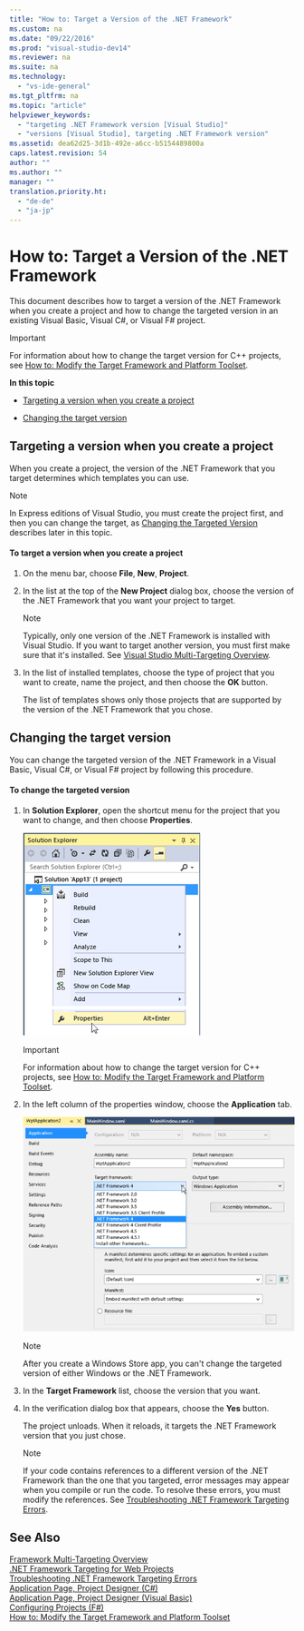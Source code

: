 ```yaml
---
title: "How to: Target a Version of the .NET Framework"
ms.custom: na
ms.date: "09/22/2016"
ms.prod: "visual-studio-dev14"
ms.reviewer: na
ms.suite: na
ms.technology: 
  - "vs-ide-general"
ms.tgt_pltfrm: na
ms.topic: "article"
helpviewer_keywords: 
  - "targeting .NET Framework version [Visual Studio]"
  - "versions [Visual Studio], targeting .NET Framework version"
ms.assetid: dea62d25-3d1b-492e-a6cc-b5154489800a
caps.latest.revision: 54
author: ""
ms.author: ""
manager: ""
translation.priority.ht: 
  - "de-de"
  - "ja-jp"
---
```

# How to: Target a Version of the .NET Framework
This document describes how to target a version of the .NET Framework when you create a project and how to change the targeted version in an existing Visual Basic, Visual C#, or Visual F# project.  
  
> [!IMPORTANT]
>  For information about how to change the target version for C++ projects, see [How to: Modify the Target Framework and Platform Toolset](../vs140/how-to--modify-the-target-framework-and-platform-toolset.md).  
  
 **In this topic**  
  
-   [Targeting a version when you create a project](../vs140/how-to--target-a-version-of-the-.net-framework.md#bkmk_new)  
  
-   [Changing the target version](../vs140/how-to--target-a-version-of-the-.net-framework.md#bkmk_existing)  
  
##  <a name="bkmk_new"></a> Targeting a version when you create a project  
 When you create a project, the version of the .NET Framework that you target determines which templates you can use.  
  
> [!NOTE]
>  In Express editions of Visual Studio, you must create the project first, and then you can change the target, as [Changing the Targeted Version](../vs140/how-to--target-a-version-of-the-.net-framework.md#bkmk_existing) describes later in this topic.  
  
#### To target a version when you create a project  
  
1.  On the menu bar, choose **File**, **New**, **Project**.  
  
2.  In the list at the top of the **New Project** dialog box, choose the version of the .NET Framework that you want your project to target.  
  
    > [!NOTE]
    >  Typically, only one version of the .NET Framework is installed with Visual Studio. If you want to target another version, you must first make sure that it's installed. See [Visual Studio Multi-Targeting Overview](../vs140/visual-studio-multi-targeting-overview.md).  
  
3.  In the list of installed templates, choose the type of project that you want to create, name the project, and then choose the **OK** button.  
  
     The list of templates shows only those projects that are supported by the version of the .NET Framework that you chose.  
  
##  <a name="bkmk_existing"></a> Changing the target version  
 You can change the targeted version of the .NET Framework in a Visual Basic, Visual C#, or Visual F# project by following this procedure.  
  
#### To change the targeted version  
  
1.  In **Solution Explorer**, open the shortcut menu for the project that you want to change, and then choose **Properties**.  
  
     ![Visual Studio Solution Explorer Properties](../vs140/media/vs_slnexplorer_properties.png "vs_slnExplorer_Properties")  
  
    > [!IMPORTANT]
    >  For information about how to change the target version for C++ projects, see [How to: Modify the Target Framework and Platform Toolset](../vs140/how-to--modify-the-target-framework-and-platform-toolset.md).  
  
2.  In the left column of the properties window, choose the **Application** tab.  
  
     ![Visual Studio App Properties Application tab](../vs140/media/vs_slnexplorer_properties_applicationtab.png "vs_slnExplorer_Properties_ApplicationTab")  
  
    > [!NOTE]
    >  After you create a Windows Store app, you can't change the targeted version of either Windows or the .NET Framework.  
  
3.  In the **Target Framework** list, choose the version that you want.  
  
4.  In the verification dialog box that appears, choose the **Yes** button.  
  
     The project unloads. When it reloads, it targets the .NET Framework version that you just chose.  
  
    > [!NOTE]
    >  If your code contains references to a different version of the .NET Framework than the one that you targeted, error messages may appear when you compile or run the code. To resolve these errors, you must modify the references. See [Troubleshooting .NET Framework Targeting Errors](../vs140/troubleshooting-.net-framework-targeting-errors.md).  
  
## See Also  
 [Framework Multi-Targeting Overview](../vs140/visual-studio-multi-targeting-overview.md)   
 [.NET Framework Targeting for Web Projects](assetId:///8b8145a9-62f6-4fc4-8a83-47b0487cbe76)   
 [Troubleshooting .NET Framework Targeting Errors](../vs140/troubleshooting-.net-framework-targeting-errors.md)   
 [Application Page, Project Designer (C#)](../vs140/application-page--project-designer--csharp-.md)   
 [Application Page, Project Designer (Visual Basic)](../vs140/application-page--project-designer--visual-basic-.md)   
 [Configuring Projects (F#)](../vs140/configuring-projects--fsharp-.md)   
 [How to: Modify the Target Framework and Platform Toolset](../vs140/how-to--modify-the-target-framework-and-platform-toolset.md)